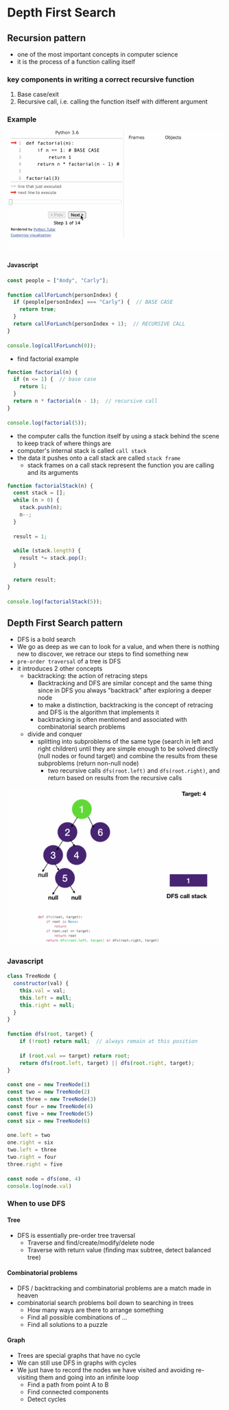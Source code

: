 # Depth First Search
## Recursion pattern
- one of the most important concepts in computer science
- it is the process of a function calling itself
### key components in writing a correct recursive function
1. Base case/exit
2. Recursive call, i.e. calling the function itself with different argument
### Example

![recursion](../images/recursion.gif)

#### Javascript
```javascript
const people = ["Andy", "Carly"];

function callForLunch(personIndex) {
  if (people[personIndex] === "Carly") {  // BASE CASE
    return true;
  }
  return callForLunch(personIndex + 1);  // RECURSIVE CALL
}

console.log(callForLunch(0));
```
- find factorial example
```javascript
function factorial(n) {
  if (n <= 1) {  // base case
    return 1;
  }
  return n * factorial(n - 1);  // recursive call
}

console.log(factorial(5));
```
- the computer calls the function itself by using a stack behind the scene to keep track of where things are
- computer's internal stack is called `call stack`
- the data it pushes onto a call stack are called `stack frame`
  - stack frames on a call stack represent the function you are calling and its arguments
```javascript
function factorialStack(n) {
  const stack = [];
  while (n > 0) {
    stack.push(n);
    n--;
  }

  result = 1;

  while (stack.length) {
    result *= stack.pop();
  }

  return result;
}

console.log(factorialStack(5));
```
## Depth First Search pattern
- DFS is a bold search
- We go as deep as we can to look for a value, and when there is nothing new to discover, we retrace our steps to find something new
- `pre-order traversal` of a tree is DFS
- it introduces 2 other concepts
  - backtracking: the action of retracing steps
    - Backtracking and DFS are similar concept and the same thing since in DFS you always "backtrack" after exploring a deeper node
    - to make a distinction, backtracking is the concept of retracing and DFS is the algorithm that implements it
    - backtracking is often mentioned and associated with combinatorial search problems
  - divide and conquer
    - splitting into subproblems of the same type (search in left and right children) until they are simple enough to be solved directly (null nodes or found target) and combine the results from these subproblems (return non-null node)
      - two recursive calls `dfs(root.left)` and `dfs(root.right)`, and return based on results from the recursive calls

![dfs](../images/dfs.gif)

### Javascript
```javascript
class TreeNode {
  constructor(val) {
    this.val = val;
    this.left = null;
    this.right = null;
  }
}

function dfs(root, target) {
    if (!root) return null;  // always remain at this position
    
    if (root.val == target) return root;
    return dfs(root.left, target) || dfs(root.right, target);
}

const one = new TreeNode(1)
const two = new TreeNode(2)
const three = new TreeNode(3)
const four = new TreeNode(4)
const five = new TreeNode(5)
const six = new TreeNode(6)

one.left = two
one.right = six
two.left = three
two.right = four
three.right = five

const node = dfs(one, 4)
console.log(node.val)
```
### When to use DFS
#### Tree
- DFS is essentially pre-order tree traversal
  - Traverse and find/create/modify/delete node
  - Traverse with return value (finding max subtree, detect balanced tree)
#### Combinatorial problems
- DFS / backtracking and combinatorial problems are a match made in heaven
- combinatorial search problems boil down to searching in trees
  - How many ways are there to arrange something
  - Find all possible combinations of ...
  - Find all solutions to a puzzle
#### Graph
- Trees are special graphs that have no cycle
- We can still use DFS in graphs with cycles
- We just have to record the nodes we have visited and avoiding re-visiting them and going into an infinite loop
  - Find a path from point A to B
  - Find connected components
  - Detect cycles
